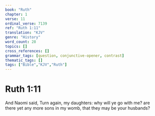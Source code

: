 ```yaml
---
book: "Ruth"
chapter: 1
verse: 11
ordinal_verse: 7139
ref: "Ruth 1:11"
translation: "KJV"
genre: "History"
word_count: 28
topics: []
cross_references: []
grammar_tags: [question, conjunctive-opener, contrast]
thematic_tags: []
tags: ["Bible","KJV","Ruth"]
---
```


# Ruth 1:11

And Naomi said, Turn again, my daughters: why will ye go with me? are there yet any more sons in my womb, that they may be your husbands?
